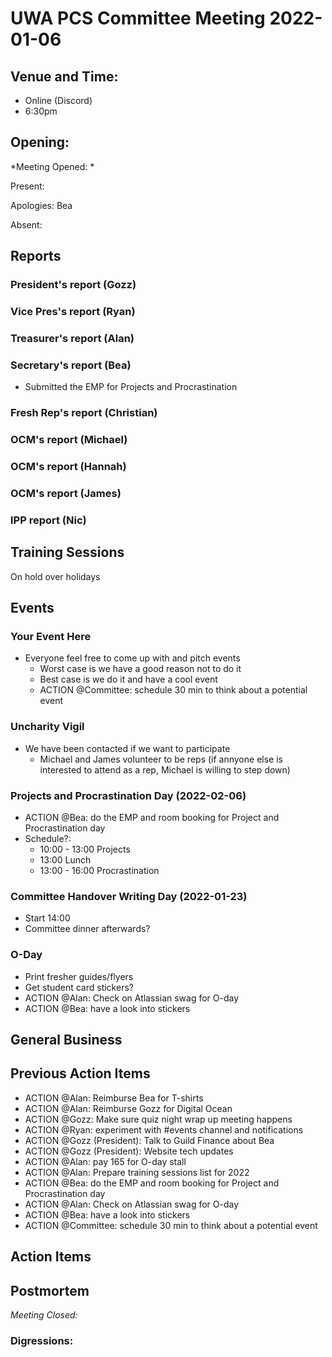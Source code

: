 # UWA PCS Committee Meeting 2022-01-06

## Venue and Time:
- Online (Discord)
- 6:30pm 


## Opening: 

*Meeting Opened: * 

Present:

Apologies: Bea

Absent:


## Reports

### President's report (Gozz)

### Vice Pres's report (Ryan)

### Treasurer's report (Alan)

### Secretary's report (Bea)
- Submitted the EMP for Projects and Procrastination

### Fresh Rep's report (Christian)

### OCM's report (Michael)

### OCM's report (Hannah)

### OCM's report (James)

### IPP report (Nic)

## Training Sessions
On hold over holidays


## Events

### Your Event Here
- Everyone feel free to come up with and pitch events
    - Worst case is we have a good reason not to do it
    - Best case is we do it and have a cool event
    - ACTION @Committee: schedule 30 min to think about a potential event

### Uncharity Vigil
- We have been contacted if we want to participate
    - Michael and James volunteer to be reps (if annyone else is interested to attend as a rep, Michael is willing to step down)

### Projects and Procrastination Day (2022-02-06)
- ACTION @Bea: do the EMP and room booking for Project and Procrastination day
- Schedule?:
    - 10:00 - 13:00 Projects
    - 13:00 Lunch
    - 13:00 - 16:00 Procrastination

### Committee Handover Writing Day (2022-01-23)
- Start 14:00
- Committee dinner afterwards?

### O-Day
- Print fresher guides/flyers
- Get student card stickers?
- ACTION @Alan: Check on Atlassian swag for O-day
- ACTION @Bea: have a look into stickers 

## General Business

## Previous Action Items
- ACTION @Alan: Reimburse Bea for T-shirts
- ACTION @Alan: Reimburse Gozz for Digital Ocean
- ACTION @Gozz: Make sure quiz night wrap up meeting happens
- ACTION @Ryan: experiment with #events channel and notifications
- ACTION @Gozz (President): Talk to Guild Finance about Bea
- ACTION @Gozz (President): Website tech updates
- ACTION @Alan: pay 165 for O-day stall
- ACTION @Alan: Prepare training sessions list for 2022
- ACTION @Bea: do the EMP and room booking for Project and Procrastination day
- ACTION @Alan: Check on Atlassian swag for O-day
- ACTION @Bea: have a look into stickers 
- ACTION @Committee: schedule 30 min to think about a potential event

## Action Items

## Postmortem

*Meeting Closed:*

### Digressions: 
